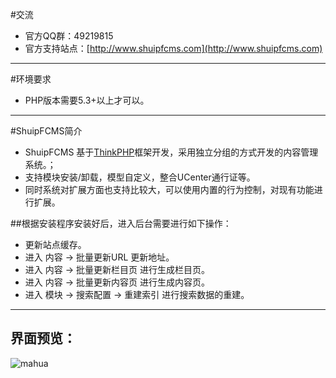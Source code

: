 #交流
* 官方QQ群：49219815
* 官方支持站点：[http://www.shuipfcms.com](http://www.shuipfcms.com)

----
#环境要求
* PHP版本需要5.3+以上才可以。

----
#ShuipFCMS简介 
* ShuipFCMS 基于[ThinkPHP](http://www.thinkphp.cn)框架开发，采用独立分组的方式开发的内容管理系统。；
* 支持模块安装/卸载，模型自定义，整合UCenter通行证等。
* 同时系统对扩展方面也支持比较大，可以使用内置的行为控制，对现有功能进行扩展。

##根据安装程序安装好后，进入后台需要进行如下操作：
* 更新站点缓存。
* 进入 内容 -> 批量更新URL 更新地址。
* 进入 内容 -> 批量更新栏目页 进行生成栏目页。
* 进入 内容 -> 批量更新内容页 进行生成内容页。
* 进入 模块 -> 搜索配置 -> 重建索引 进行搜索数据的重建。

---

## 界面预览：
 ![mahua](http://file.abc3210.com/d/file/contents/2013/01/50f8dfd9cf91d.jpg)